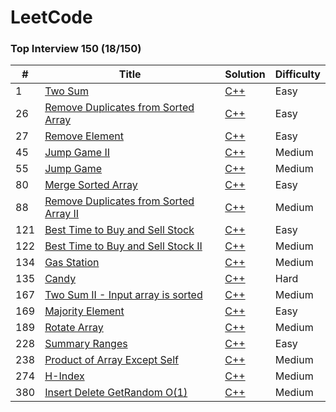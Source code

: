 LeetCode
========

### Top Interview 150 (18/150)

| #   | Title                                                                                                    | Solution                                                     | Difficulty |
|---  |----------------------------------------------------------------------------------------------------------|--------------------------------------------------------------|------------|
| 1   | [Two Sum](https://leetcode.com/problems/two-sum/)                                                        | [C++](./Top_Interview_150/cpp/Two_Sum_1/main.cpp)            | Easy       |
| 26  | [Remove Duplicates from Sorted Array](https://leetcode.com/problems/remove-duplicates-from-sorted-array/description/) | [C++](./Top_Interview_150/cpp/Remove_Element_26/main.cpp)    | Easy       |
| 27  | [Remove Element](https://leetcode.com/problems/remove-element/)                                          | [C++](./Top_Interview_150/cpp/Remove_Duplicates_from_Sorted_Array_26/main.cpp) | Easy       |
| 45  | [Jump Game II](https://leetcode.com/problems/jump-game-ii/)                                              | [C++](./Top_Interview_150/cpp/Jump_Game_45/main.cpp)         | Medium     |
| 55  | [Jump Game](https://leetcode.com/problems/jump-game/)                                                    | [C++](./Top_Interview_150/cpp/Jump_Game_55/main.cpp)         | Medium     |
| 80  | [Merge Sorted Array](https://leetcode.com/problems/merge-sorted-array/)                                  | [C++](./Top_Interview_150/cpp/Merge_Sorted_Array_88/main.cpp)| Easy       |
| 88  | [Remove Duplicates from Sorted Array II](https://leetcode.com/problems/merge-sorted-array/description/)   | [C++](./Top_Interview_150/cpp/Remove_Duplicates_from_Sorted_Array_II_80/main.cpp) | Medium     |
| 121 | [Best Time to Buy and Sell Stock](https://leetcode.com/problems/best-time-to-buy-and-sell-stock/)        | [C++](./Top_Interview_150/cpp/Best_Time_to_Buy_and_Sell_Stock_121/main.cpp) | Easy       |
| 122 | [Best Time to Buy and Sell Stock II](https://leetcode.com/problems/best-time-to-buy-and-sell-stock-ii/description/) | [C++](./Top_Interview_150/cpp/Best_Time_to_Buy_and_Sell_Stock_II_122/main.cpp) | Medium     |
| 134 | [Gas Station](https://leetcode.com/problems/gas-station/description/) | [C++](./Top_Interview_150/cpp/Gas_Station_134/main.cpp) | Medium     |
| 135 | [Candy](https://leetcode.com/problems/candy/description//) | [C++](./Top_Interview_150/cpp/Candy_135/main.cpp) | Hard     |
| 167 | [Two Sum II - Input array is sorted](https://leetcode.com/problems/two-sum-ii-input-array-is-sorted/)     | [C++](./Top_Interview_150/cpp/Two_Sum_Sorted_167/main.cpp)   | Medium     |
| 169 | [Majority Element](https://leetcode.com/problems/majority-element/description/?envType=study-plan-v2&envId=top-interview-150) | [C++](./Top_Interview_150/cpp/Majority_Element_169/main.cpp) | Easy       |
| 189 | [Rotate Array](https://leetcode.com/problems/rotate-array/description/?envType=study-plan-v2&envId=top-interview-150) | [C++](./Top_Interview_150/cpp/Rotate_Array_189/main.cpp)     | Medium     |
| 228 | [Summary Ranges](https://leetcode.com/problems/summary-ranges/)                                          | [C++](./Top_Interview_150/cpp/Summary_Ranges_228/main.cpp)   | Easy       |
| 238 | [Product of Array Except Self](https://leetcode.com/problems/product-of-array-except-self/)              | [C++](./Top_Interview_150/cpp/Product_of_Array_Except_Self_238/main.cpp) | Medium     |
| 274 | [H-Index](https://leetcode.com/problems/h-index/description/)                                            | [C++](./Top_Interview_150/cpp/H_Index_274/main.cpp)          | Medium     |
| 380 | [Insert Delete GetRandom O(1)](https://leetcode.com/problems/insert-delete-getrandom-o1/description/)     | [C++](./Top_Interview_150/cpp/Insert_Delete_GetRandom_O(1)_380/main.cpp) | Medium     |
